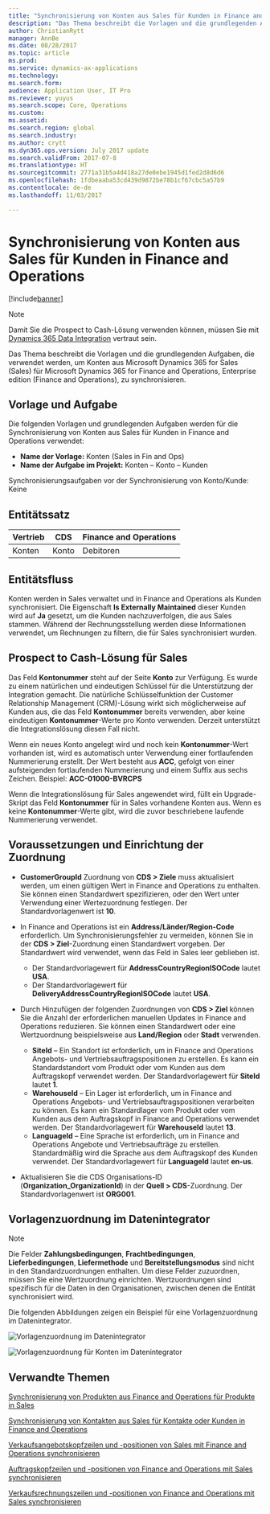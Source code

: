 ```yaml
---
title: "Synchronisierung von Konten aus Sales für Kunden in Finance and Operations"
description: "Das Thema beschreibt die Vorlagen und die grundlegenden Aufgaben, die verwendet werden, um Konten aus Microsoft Dynamics 365 for Sales für Microsoft Dynamics 365 for Finance and Operations, Enterprise edition, zu synchronisieren."
author: ChristianRytt
manager: AnnBe
ms.date: 08/28/2017
ms.topic: article
ms.prod: 
ms.service: dynamics-ax-applications
ms.technology: 
ms.search.form: 
audience: Application User, IT Pro
ms.reviewer: yuyus
ms.search.scope: Core, Operations
ms.custom: 
ms.assetid: 
ms.search.region: global
ms.search.industry: 
ms.author: crytt
ms.dyn365.ops.version: July 2017 update
ms.search.validFrom: 2017-07-8
ms.translationtype: HT
ms.sourcegitcommit: 2771a31b5a4d418a27de0ebe1945d1fed2d8d6d6
ms.openlocfilehash: 1fdbeaaba53cd439d9872be78b1cf67cbc5a57b9
ms.contentlocale: de-de
ms.lasthandoff: 11/03/2017

---
```


# <a name="synchronize-accounts-from-sales-to-customers-in-finance-and-operations"></a>Synchronisierung von Konten aus Sales für Kunden in Finance and Operations

[!include[banner](../includes/banner.md)]

> [!NOTE]
> Damit Sie die Prospect to Cash-Lösung verwenden können, müssen Sie mit [Dynamics 365 Data Integration](/common-data-service/entity-reference/dynamics-365-integration) vertraut sein. 

Das Thema beschreibt die Vorlagen und die grundlegenden Aufgaben, die verwendet werden, um Konten aus Microsoft Dynamics 365 for Sales (Sales) für Microsoft Dynamics 365 for Finance and Operations, Enterprise edition (Finance and Operations), zu synchronisieren.

## <a name="template-and-task"></a>Vorlage und Aufgabe

Die folgenden Vorlagen und grundlegenden Aufgaben werden für die Synchronisierung von Konten aus Sales für Kunden in Finance and Operations verwendet:

- **Name der Vorlage:** Konten (Sales in Fin and Ops)
- **Name der Aufgabe im Projekt:** Konten – Konto – Kunden

Synchronisierungsaufgaben vor der Synchronisierung von Konto/Kunde: Keine

## <a name="entity-set"></a>Entitätssatz

| Vertrieb    | CDS     | Finance and Operations |
|----------|---------|------------------------|
| Konten | Konto | Debitoren              |

## <a name="entity-flow"></a>Entitätsfluss

Konten werden in Sales verwaltet und in Finance and Operations als Kunden synchronisiert. Die Eigenschaft **Is Externally Maintained** dieser Kunden wird auf **Ja** gesetzt, um die Kunden nachzuverfolgen, die aus Sales stammen. Während der Rechnungsstellung werden diese Informationen verwendet, um Rechnungen zu filtern, die für Sales synchronisiert wurden.

## <a name="prospect-to-cash-solution-for-sales"></a>Prospect to Cash-Lösung für Sales

Das Feld **Kontonummer** steht auf der Seite **Konto** zur Verfügung. Es wurde zu einem natürlichen und eindeutigen Schlüssel für die Unterstützung der Integration gemacht. Die natürliche Schlüsselfunktion der Customer Relationship Management (CRM)-Lösung wirkt sich möglicherweise auf Kunden aus, die das Feld **Kontonummer** bereits verwenden, aber keine eindeutigen **Kontonummer**-Werte pro Konto verwenden. Derzeit unterstützt die Integrationslösung diesen Fall nicht.

Wenn ein neues Konto angelegt wird und noch kein **Kontonummer**-Wert vorhanden ist, wird es automatisch unter Verwendung einer fortlaufenden Nummerierung erstellt. Der Wert besteht aus **ACC**, gefolgt von einer aufsteigenden fortlaufenden Nummerierung und einem Suffix aus sechs Zeichen. Beispiel: **ACC-01000-BVRCPS**

Wenn die Integrationslösung für Sales angewendet wird, füllt ein Upgrade-Skript das Feld **Kontonummer** für in Sales vorhandene Konten aus. Wenn es keine **Kontonummer**-Werte gibt, wird die zuvor beschriebene laufende Nummerierung verwendet.

## <a name="preconditions-and-mapping-setup"></a>Voraussetzungen und Einrichtung der Zuordnung

- **CustomerGroupId** Zuordnung von **CDS &gt; Ziele** muss aktualisiert werden, um einen gültigen Wert in Finance and Operations zu enthalten. Sie können einen Standardwert spezifizieren, oder den Wert unter Verwendung einer Wertezuordnung festlegen. Der Standardvorlagenwert ist **10**.
- In Finance and Operations ist ein **Address/Länder/Region-Code** erforderlich. Um Synchronisierungsfehler zu vermeiden, können Sie in der **CDS &gt; Ziel**-Zuordnung einen Standardwert vorgeben. Der Standardwert wird verwendet, wenn das Feld in Sales leer geblieben ist.

    - Der Standardvorlagewert für **AddressCountryRegionISOCode** lautet **USA**.
    - Der Standardvorlagewert für **DeliveryAddressCountryRegionISOCode** lautet **USA**.

- Durch Hinzufügen der folgenden Zuordnungen von **CDS &gt; Ziel** können Sie die Anzahl der erforderlichen manuellen Updates in Finance and Operations reduzieren. Sie können einen Standardwert oder eine Wertzuordnung beispielsweise aus **Land/Region** oder **Stadt** verwenden.

    - **SiteId** – Ein Standort ist erforderlich, um in Finance and Operations Angebots- und Vertriebsauftragspositionen zu erstellen. Es kann ein Standardstandort vom Produkt oder vom Kunden aus dem Auftragskopf verwendet werden. Der Standardvorlagewert für **SiteId** lautet **1**.
    - **WarehouseId** – Ein Lager ist erforderlich, um in Finance and Operations Angebots- und Vertriebsauftragspositionen verarbeiten zu können. Es kann ein Standardlager vom Produkt oder vom Kunden aus dem Auftragskopf in Finance and Operations verwendet werden. Der Standardvorlagewert für **WarehouseId** lautet **13**.
    - **LanguageId** – Eine Sprache ist erforderlich, um in Finance and Operations Angebote und Vertriebsaufträge zu erstellen. Standardmäßig wird die Sprache aus dem Auftragskopf des Kunden verwendet. Der Standardvorlagewert für **LanguageId** lautet **en-us**.

- Aktualisieren Sie die CDS Organisations-ID (**Organization_OrganizationId**) in der **Quell &gt; CDS**-Zuordnung. Der Standardvorlagenwert ist **ORG001**.

## <a name="template-mapping-in-data-integrator"></a>Vorlagenzuordnung im Datenintegrator

> [!NOTE]
> Die Felder **Zahlungsbedingungen**, **Frachtbedingungen**, **Lieferbedingungen**, **Liefermethode** und **Bereitstellungsmodus** sind nicht in den Standardzuordnungen enthalten. Um diese Felder zuzuordnen, müssen Sie eine Wertzuordnung einrichten. Wertzuordnungen sind spezifisch für die Daten in den Organisationen, zwischen denen die Entität synchronisiert wird.

Die folgenden Abbildungen zeigen ein Beispiel für eine Vorlagenzuordnung im Datenintegrator.

![Vorlagenzuordnung im Datenintegrator](./media/accounts-template-mapping-data-integrator-1.png)

![Vorlagenzuordnung für Konten im Datenintegrator](./media/accounts-template-mapping-data-integrator-2.png)

## <a name="related-topics"></a>Verwandte Themen

[Synchronisierung von Produkten aus Finance and Operations für Produkte in Sales](products-template-mapping.md)

[Synchronisierung von Kontakten aus Sales für Kontakte oder Kunden in Finance and Operations](contacts-template-mapping.md)

[Verkaufsangebotskopfzeilen und -positionen von Sales mit Finance and Operations synchronisieren](sales-quotation-template-mapping.md)

[Auftragskopfzeilen und -positionen von Finance and Operations mit Sales synchronisieren](sales-order-template-mapping.md)

[Verkaufsrechnungszeilen und -positionen von Finance and Operations mit Sales synchronisieren](sales-invoice-template-mapping.md)




